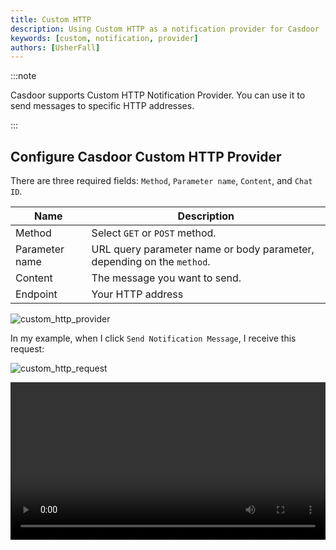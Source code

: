 ```yaml
---
title: Custom HTTP
description: Using Custom HTTP as a notification provider for Casdoor
keywords: [custom, notification, provider]
authors: [UsherFall]
---
```


:::note

Casdoor supports Custom HTTP Notification Provider. You can use it to send messages to specific HTTP addresses.

:::

## Configure Casdoor Custom HTTP Provider

There are three required fields: `Method`, `Parameter name`, `Content`, and `Chat ID`.

| Name           | Description                                                         |
|----------------|---------------------------------------------------------------------|
| Method         | Select `GET` or `POST` method.                                      |
| Parameter name | URL query parameter name or body parameter, depending on the `method`. |
| Content        | The message you want to send.                                       |
| Endpoint | Your HTTP address                                                    |

![custom_http_provider](/img/providers/notification/custom_http_provider.png)

In my example, when I click `Send Notification Message`, I receive this request:

![custom_http_request](/img/providers/notification/custom_http_request.png)

<video src="/video/provider/notification/use_custom_http_as_notification_provider.mp4" controls="controls" width="100%"></video>
